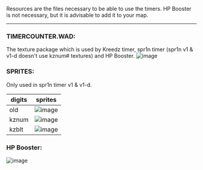 Resources are the files necessary to be able to use the timers. HP Booster is not necessary, but it is advisable to add it to your map.

---
### TIMERCOUNTER.WAD:
The texture package which is used by Kreedz timer, spr1n timer (spr1n v1 & v1-d doesn't use kznum# textures) and HP Booster. 
![image](https://github.com/G2Pavon/timercounter/assets/14117486/7cec1a41-48fa-4b2a-8907-de98c042f42e)



### SPRITES:
Only used in spr1n timer v1 & v1-d.

| digits | sprites |
|-|-|
| old | ![image](https://github.com/G2Pavon/timercounter/assets/14117486/b2bb31d2-3e00-4601-a6dc-95127e36eb38) |
|kznum | ![image](https://github.com/G2Pavon/timercounter/assets/14117486/7cb7ad58-d0b4-4ea2-a075-bf49277bf652) |
|kzblt| ![image](https://github.com/G2Pavon/timercounter/assets/14117486/07500e80-28ea-49d3-be7c-a06f21b740c0) |

### HP Booster:

![image](https://github.com/G2Pavon/timercounter/assets/14117486/20220e96-bf4f-4911-b9df-40a83be3479c)

